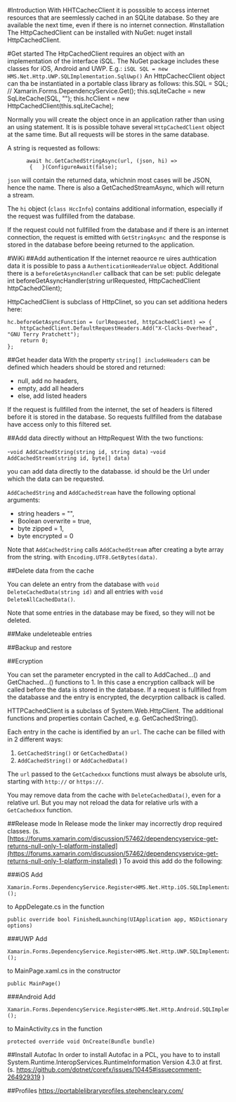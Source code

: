 #Introduction
With HHTCachecClient it is posssible to access internet resources that are seemlessly cached in an SQLite database. So they are available the next time, even if there is no internet connection.
#Installation
The HttpCachedClient can be installed with NuGet:
nuget install HttpCachedClient.

#Get started
The HtpCachedClient requires an object with an implementation of the interface iSQL.
The NuGet package includes these classes for iOS, Android and UWP.
E.g.: `iSQL SQL = new HMS.Net.Http.UWP.SQLImplementation.SqlUwp()`
An HttpCachecClient object can tha be instantiated in a portable class library as follows:
       this.SQL = SQL; //  Xamarin.Forms.DependencyService.Get<iSQL>();
       this.sqLiteCache = new SqLiteCache(SQL, "");
       this.hcClient = new HttpCachedClient(this.sqLiteCache);

Normally you will create the object once in an application rather than using an using statement. It is is possible tohave several `HttpCachedClient` object at the same time. But all requests will be stores in the same database.

A string is requested as follows:

          await hc.GetCachedStringAsync(url, (json, hi) =>
           {   }(ConfigureAwait(false);
`json` will contain the returned data, whichnin most cases will be JSON, hence the name.
There is also a GetCachedStreamAsync, which will return a stream.

The `hi` object (`class HccInfo`) contains additional information, especially if the request was fullfilled from the database.

If the request could not fullfilled from the database and if there is an internet connection, the request is emitted with `GetStringAsync `and the response is stored in the database before beeing returned to the application.

#WiKi
##Add authentication
If the internet reaource re	uires authtication data it is possible to pass a `AuthenticationHeaderValue`
 object.
Additional there is a `beforeGetAsyncHandler` callback that can be set:
    public delegate int beforeGetAsyncHandler(string urlRequested, HttpCachedClient httpCachedClient);

HttpCachedClient is subclass of HttpClinet, so you can set additiona heders here: 

    hc.beforeGetAsyncFunction = (urlRequested, httpCachedClient) => {
        httpCachedClient.DefaultRequestHeaders.Add("X-Clacks-Overhead", "GNU Terry Pratchett");
        return 0;
    };

##Get header data
With the property `string[] includeHeaders` can be defined which headers should be stored and returned: 

- null, add no headers,
- empty, add all headers
- else, add listed headers
        
If the request is fullfilled from the internet, the set of headers is filtered before it is stored in the database. So requests fullfilled from the database have access only to this filtered set.



##Add data directly without an HttpRequest
With the two functions:

-`void AddCachedString(string id, string data)`
-`void AddCachedStream(string id, byte[] data)`

you can add data directly to the databasse. id should be the Url under which the data can be requested.

`AddCachedString` and `AddCachedStream` have the following optional arguments:

- string headers = "", 
- Boolean overwrite = true, 
- byte zipped = 1, 
- byte encrypted = 0

Note that `AddCachedString` calls `AddCachedStream` after creating a byte array from the string. with `Encoding.UTF8.GetBytes(data)`.
 
##Delete data from the cache

You can delete an entry from the database with `void DeleteCachedData(string id)` and all entries with `void DeleteAllCachedData()`.

Note that some entries in the database may be fixed, so they will not be deleted.

##Make undeleteable entries


##Backup and restore



##Ecryption

You can set the parameter encrypted in the call to AddCached...() and GetChached...() functions to 1. In this case a encryption callback will be called before the data is stored in the database. If a request is fullfilled from the databasse and the entry is encrypted, the decyrption callback is called.
  





HTTPCachedClient is a subclass of System.Web.HttpClient. The additional functions and properties contain Cached, e.g. GetCachedString().



Each entry in the cache is identified by an `url`.
The cache can be filled with in 2 different ways:


1. `GetCachedString()` or `GetCachedData()`
2. `AddCachedString()` or `AddCachedData()`

The `url` passed to the `GetCachedxxx` functions must always be absolute urls, starting with `http://` or `https://`.

You may remove data from the cache with `DeleteCachedData()`, even for a relative url. 
But you may not reload the data for relative urls with a `GetCachedxxx` function.

##Release mode
In Release mode the linker may incorrectly drop required classes.
(s.  [https://forums.xamarin.com/discussion/57462/dependencyservice-get-returns-null-only-1-platform-installed](https://forums.xamarin.com/discussion/57462/dependencyservice-get-returns-null-only-1-platform-installed) )
To avoid this add do the following:

###iOS
Add

	Xamarin.Forms.DependencyService.Register<HMS.Net.Http.iOS.SQLImplementation.SqliOS>();
to AppDelegate.cs in the function
 
	public override bool FinishedLaunching(UIApplication app, NSDictionary options)

###UWP
Add
	
	Xamarin.Forms.DependencyService.Register<HMS.Net.Http.UWP.SQLImplementation.SqlUWP>();
to MainPage.xaml.cs  in the constructor 

	public MainPage()

###Android
Add

	Xamarin.Forms.DependencyService.Register<HMS.Net.Http.Android.SQLImplementation.SqlAndroid>();

to MainActivity.cs in the function

	protected override void OnCreate(Bundle bundle)


##Install Autofac
In order to install Autofac in a PCL, you have to to install System.Runtime.InteropServices.RuntimeInformation Version 4.3.0 at first. (s. https://github.com/dotnet/corefx/issues/10445#issuecomment-264929319  )

##Profiles
https://portablelibraryprofiles.stephencleary.com/